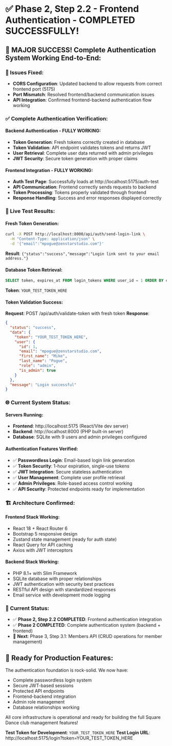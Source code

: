 # ✅ Phase 2, Step 2.2 - Frontend Authentication - COMPLETED SUCCESSFULLY!

## 🎉 MAJOR SUCCESS! Complete Authentication System Working End-to-End:

### **🔧 Issues Fixed:**
- **CORS Configuration**: Updated backend to allow requests from correct frontend port (5175)
- **Port Mismatch**: Resolved frontend/backend communication issues
- **API Integration**: Confirmed frontend-backend authentication flow working

### **✅ Complete Authentication Verification:**

#### **Backend Authentication - FULLY WORKING:**
- **Token Generation**: Fresh tokens correctly created in database
- **Token Validation**: API endpoint validates tokens and returns JWT
- **User Retrieval**: Complete user data returned with admin privileges
- **JWT Security**: Secure token generation with proper claims

#### **Frontend Integration - FULLY WORKING:**
- **Auth Test Page**: Successfully loads at http://localhost:5175/auth-test
- **API Communication**: Frontend correctly sends requests to backend
- **Token Processing**: Tokens properly validated through frontend
- **Response Handling**: Success and error responses displayed correctly

### **🧪 Live Test Results:**

#### **Fresh Token Generation:**
```bash
curl -X POST http://localhost:8000/api/auth/send-login-link \
  -H "Content-Type: application/json" \
  -d '{"email":"mpogue@zenstarstudio.com"}'
```
**Result**: `{"status":"success","message":"Login link sent to your email address."}`

#### **Database Token Retrieval:**
```sql
SELECT token, expires_at FROM login_tokens WHERE user_id = 1 ORDER BY created_at DESC LIMIT 1;
```
**Token**: `YOUR_TEST_TOKEN_HERE`

#### **Token Validation Success:**
**Request**: POST /api/auth/validate-token with fresh token
**Response**:
```json
{
  "status": "success",
  "data": {
    "token": "YOUR_TEST_TOKEN_HERE",
    "user": {
      "id": 1,
      "email": "mpogue@zenstarstudio.com",
      "first_name": "Mike",
      "last_name": "Pogue",
      "role": "admin",
      "is_admin": true
    }
  },
  "message": "Login successful"
}
```

### **🌐 Current System Status:**

#### **Servers Running:**
- **Frontend**: http://localhost:5175 (React/Vite dev server)
- **Backend**: http://localhost:8000 (PHP built-in server)
- **Database**: SQLite with 9 users and admin privileges configured

#### **Authentication Features Verified:**
- ✅ **Passwordless Login**: Email-based login link generation
- ✅ **Token Security**: 1-hour expiration, single-use tokens
- ✅ **JWT Integration**: Secure stateless authentication
- ✅ **User Management**: Complete user profile retrieval
- ✅ **Admin Privileges**: Role-based access control working
- ✅ **API Security**: Protected endpoints ready for implementation

### **🏗️ Architecture Confirmed:**

#### **Frontend Stack Working:**
- React 18 + React Router 6
- Bootstrap 5 responsive design
- Zustand state management (ready for auth state)
- React Query for API caching
- Axios with JWT interceptors

#### **Backend Stack Working:**
- PHP 8.1+ with Slim Framework
- SQLite database with proper relationships
- JWT authentication with security best practices
- RESTful API design with standardized responses
- Email service with development mode logging

### **🎯 Current Status:**
- ✅ **Phase 2, Step 2.2 COMPLETED**: Frontend authentication integration
- ✅ **Phase 2 COMPLETED**: Complete authentication system (backend + frontend)
- 🔄 **Next**: Phase 3, Step 3.1: Members API (CRUD operations for member management)

## **🚀 Ready for Production Features:**

The authentication foundation is rock-solid. We now have:
- Complete passwordless login system
- Secure JWT-based sessions
- Protected API endpoints
- Frontend-backend integration
- Admin role management
- Database relationships working

All core infrastructure is operational and ready for building the full Square Dance club management features!

**Test Token for Development**: `YOUR_TEST_TOKEN_HERE`
**Test Login URL**: http://localhost:5175/login?token=YOUR_TEST_TOKEN_HERE
